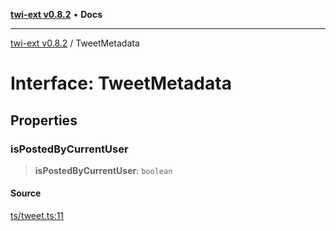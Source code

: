 [**twi-ext v0.8.2**](../README.md) • **Docs**

***

[twi-ext v0.8.2](../README.md) / TweetMetadata

# Interface: TweetMetadata

## Properties

### isPostedByCurrentUser

> **isPostedByCurrentUser**: `boolean`

#### Source

[ts/tweet.ts:11](https://github.com/Robot-Inventor/twi-ext/blob/ea76001205c6fba1f3478194a75c56db78c28f28/src/ts/tweet.ts#L11)

